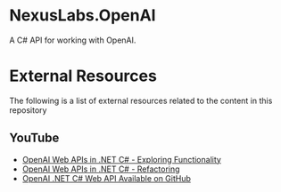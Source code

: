 # NexusLabs.OpenAI
A C# API for working with OpenAI.

# External Resources
The following is a list of external resources related to the content in this repository

## YouTube
- [OpenAI Web APIs in .NET C# - Exploring Functionality](https://youtu.be/4o0lIrs4nzc)
- [OpenAI Web APIs in .NET C# - Refactoring](https://www.youtube.com/watch?v=ho9_Sccu-Ms)
- [OpenAI .NET C# Web API Available on GitHub](https://www.youtube.com/watch?v=gkOR2R8EMpk)

